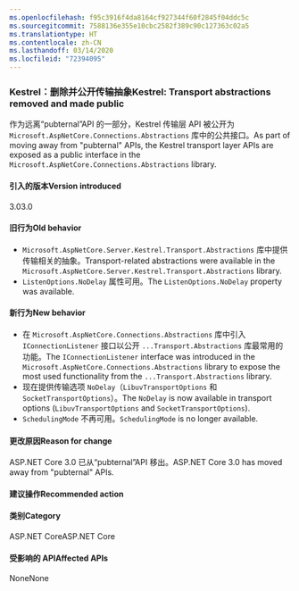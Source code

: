 ```yaml
---
ms.openlocfilehash: f95c3916f4da8164cf927344f60f2845f04ddc5c
ms.sourcegitcommit: 7588136e355e10cbc2582f389c90c127363c02a5
ms.translationtype: HT
ms.contentlocale: zh-CN
ms.lasthandoff: 03/14/2020
ms.locfileid: "72394095"
---
```

### <a name="kestrel-transport-abstractions-removed-and-made-public"></a><span data-ttu-id="e4e38-101">Kestrel：删除并公开传输抽象</span><span class="sxs-lookup"><span data-stu-id="e4e38-101">Kestrel: Transport abstractions removed and made public</span></span>

<span data-ttu-id="e4e38-102">作为远离“pubternal”API 的一部分，Kestrel 传输层 API 被公开为 `Microsoft.AspNetCore.Connections.Abstractions` 库中的公共接口。</span><span class="sxs-lookup"><span data-stu-id="e4e38-102">As part of moving away from "pubternal" APIs, the Kestrel transport layer APIs are exposed as a public interface in the `Microsoft.AspNetCore.Connections.Abstractions` library.</span></span>

#### <a name="version-introduced"></a><span data-ttu-id="e4e38-103">引入的版本</span><span class="sxs-lookup"><span data-stu-id="e4e38-103">Version introduced</span></span>

<span data-ttu-id="e4e38-104">3.0</span><span class="sxs-lookup"><span data-stu-id="e4e38-104">3.0</span></span>

#### <a name="old-behavior"></a><span data-ttu-id="e4e38-105">旧行为</span><span class="sxs-lookup"><span data-stu-id="e4e38-105">Old behavior</span></span>

- <span data-ttu-id="e4e38-106">`Microsoft.AspNetCore.Server.Kestrel.Transport.Abstractions` 库中提供传输相关的抽象。</span><span class="sxs-lookup"><span data-stu-id="e4e38-106">Transport-related abstractions were available in the `Microsoft.AspNetCore.Server.Kestrel.Transport.Abstractions` library.</span></span>
- <span data-ttu-id="e4e38-107">`ListenOptions.NoDelay` 属性可用。</span><span class="sxs-lookup"><span data-stu-id="e4e38-107">The `ListenOptions.NoDelay` property was available.</span></span>

#### <a name="new-behavior"></a><span data-ttu-id="e4e38-108">新行为</span><span class="sxs-lookup"><span data-stu-id="e4e38-108">New behavior</span></span>

- <span data-ttu-id="e4e38-109">在 `Microsoft.AspNetCore.Connections.Abstractions` 库中引入 `IConnectionListener` 接口以公开 `...Transport.Abstractions` 库最常用的功能。</span><span class="sxs-lookup"><span data-stu-id="e4e38-109">The `IConnectionListener` interface was introduced in the `Microsoft.AspNetCore.Connections.Abstractions` library to expose the most used functionality from the `...Transport.Abstractions` library.</span></span>
- <span data-ttu-id="e4e38-110">现在提供传输选项 `NoDelay`（`LibuvTransportOptions` 和 `SocketTransportOptions`）。</span><span class="sxs-lookup"><span data-stu-id="e4e38-110">The `NoDelay` is now available in transport options (`LibuvTransportOptions` and `SocketTransportOptions`).</span></span>
- <span data-ttu-id="e4e38-111">`SchedulingMode` 不再可用。</span><span class="sxs-lookup"><span data-stu-id="e4e38-111">`SchedulingMode` is no longer available.</span></span>

#### <a name="reason-for-change"></a><span data-ttu-id="e4e38-112">更改原因</span><span class="sxs-lookup"><span data-stu-id="e4e38-112">Reason for change</span></span>

<span data-ttu-id="e4e38-113">ASP.NET Core 3.0 已从“pubternal”API 移出。</span><span class="sxs-lookup"><span data-stu-id="e4e38-113">ASP.NET Core 3.0 has moved away from "pubternal" APIs.</span></span>

#### <a name="recommended-action"></a><span data-ttu-id="e4e38-114">建议操作</span><span class="sxs-lookup"><span data-stu-id="e4e38-114">Recommended action</span></span>

#### <a name="category"></a><span data-ttu-id="e4e38-115">类别</span><span class="sxs-lookup"><span data-stu-id="e4e38-115">Category</span></span>

<span data-ttu-id="e4e38-116">ASP.NET Core</span><span class="sxs-lookup"><span data-stu-id="e4e38-116">ASP.NET Core</span></span>

#### <a name="affected-apis"></a><span data-ttu-id="e4e38-117">受影响的 API</span><span class="sxs-lookup"><span data-stu-id="e4e38-117">Affected APIs</span></span>

<span data-ttu-id="e4e38-118">None</span><span class="sxs-lookup"><span data-stu-id="e4e38-118">None</span></span>

<!-- 

### Affected APIs

Not detectable via API analysis

-->

